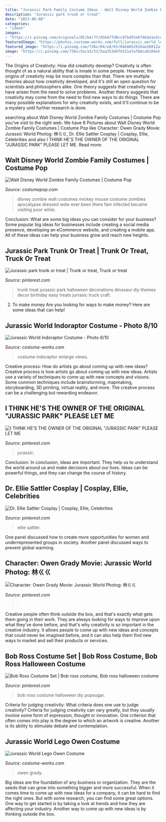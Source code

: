 ```yaml
---
title: "Jurassic Park Family Costume Ideas - Walt Disney World Zombie Family Costumes"
description: "Jurassic park trunk or treat"
date: "2023-06-08"
categories:
- "ideas"
images:
- "https://i.pinimg.com/originals/05/b4/7f/05b47fd8cc97bd55e6f46da1e3cd6764.jpg"
featuredImage: "https://photos.costume-works.com/full/jurassic_world_lego_owen.jpg"
featured_image: "https://i.pinimg.com/736x/04/e8/65/04e8652916ae28812a1c5c97c347ce92--jurassic-world-movie.jpg"
image: "https://i.pinimg.com/736x/5a/a3/53/5aa353d47d121a7afb6ca6184a5f5f5a.jpg"
---
```



The Origins of Creativity: How did creativity develop?
Creativity is often thought of as a natural ability that is innate in some people. However, the origins of creativity may be more complex than that. There are multiple theories about how creativity developed, and it's still an open question for scientists and philosophers alike. One theory suggests that creativity may have arisen from the need to solve problems. Another theory suggests that creativity may come from the need to find new ways to do things. There are many possible explanations for why creativity exists, and it'll continue to be a mystery until further research is done.

	

		
searching about Walt Disney World Zombie Family Costumes | Costume Pop you've visit to the right web. We have 8 Pictures about Walt Disney World Zombie Family Costumes | Costume Pop like Character: Owen Grady Movie: Jurassic World Photog: 林ㄍㄍ, Dr. Ellie Sattler Cosplay | Cosplay, Ellie, Celebrities and also I THINK HE&#039;S THE OWNER OF THE ORIGINAL &quot;JURASSIC PARK&quot; PLEASE LET ME. Read more:
		
    
## Walt Disney World Zombie Family Costumes | Costume Pop

<img loading=lazy src="http://www.costumepop.com/wp-content/uploads/2010/11/DisneyWorldZombieFamily02.jpg" onerror="this.onerror=null;this.src='https://tse4.mm.bing.net/th?id=OIP.YxKzKeWIGqXjF3VsdOelIgHaF7&amp;pid=15.1';" alt="Walt Disney World Zombie Family Costumes | Costume Pop">

_Source: costumepop.com_

>disney zombie walt costumes mickey mouse costume zombies apocalypse dressed wdw ever been there fam infected became visiting poor while. 

	

Conclusion: What are some big ideas you can consider for your business?
Some popular big ideas for businesses include creating a social media presence, developing an eCommerce website, and creating a mobile app. All of these ideas can help your business grow and reach new heights.

    
## Jurassic Park Trunk Or Treat | Trunk Or Treat, Truck Or Treat

<img loading=lazy src="https://i.pinimg.com/originals/06/87/4f/06874fc812d8794536754b184e8bdec5.jpg" onerror="this.onerror=null;this.src='https://tse4.mm.bing.net/th?id=OIP.XC4I6tM8MWD79M7FDl3-3wHaNK&amp;pid=15.1';" alt="Jurassic park trunk or treat | Trunk or treat, Truck or treat">

_Source: pinterest.com_

>trunk treat jurassic park halloween decorations dinosaur diy themes decor birthday easy treats jurrasic truck craft. 

	

2. To make money
Are you looking for ways to make money? Here are some ideas that can help!

    
## Jurassic World Indoraptor Costume - Photo 8/10

<img loading=lazy src="https://photos.costume-works.com/full/indoraptor7.jpg" onerror="this.onerror=null;this.src='https://tse1.mm.bing.net/th?id=OIP.bqSNiaa8qWSzfFX3twcVcwHaHa&amp;pid=15.1';" alt="Jurassic World Indoraptor Costume - Photo 8/10">

_Source: costume-works.com_

>costume indoraptor enlarge views. 

	

Creative process: How do artists go about coming up with new ideas?
Creative process is how artists go about coming up with new ideas. Artists use a variety of techniques to come up with new concepts and visions. Some common techniques include brainstorming, mapmaking, storyboarding, 3D printing, virtual reality, and more. The creative process can be a challenging but rewarding endeavor.

    
## I THINK HE&#039;S THE OWNER OF THE ORIGINAL &quot;JURASSIC PARK&quot; PLEASE LET ME

<img loading=lazy src="https://i.pinimg.com/736x/5a/a3/53/5aa353d47d121a7afb6ca6184a5f5f5a.jpg" onerror="this.onerror=null;this.src='https://tse1.mm.bing.net/th?id=OIP.NdOikB3nXuiVuJZhJDLlxAHaIy&amp;pid=15.1';" alt="I THINK HE&#039;S THE OWNER OF THE ORIGINAL &quot;JURASSIC PARK&quot; PLEASE LET ME">

_Source: pinterest.com_

>jurassic. 

	

Conclusion:
In conclusion, ideas are important. They help us to understand the world around us and make decisions about our lives. Ideas can be powerful things, and they can change the course of history.

    
## Dr. Ellie Sattler Cosplay | Cosplay, Ellie, Celebrities

<img loading=lazy src="https://i.pinimg.com/originals/4c/29/b2/4c29b2a582112eba6f5060738f375bc4.png" onerror="this.onerror=null;this.src='https://tse2.mm.bing.net/th?id=OIP.g9b9-oKt42598Gw86onaiAHaJ6&amp;pid=15.1';" alt="Dr. Ellie Sattler Cosplay | Cosplay, Ellie, Celebrities">

_Source: pinterest.com_

>ellie sattler. 

	

One panel discussed how to create more opportunities for women and underrepresented groups in society. Another panel discussed ways to prevent global warming.

    
## Character: Owen Grady Movie: Jurassic World Photog: 林ㄍㄍ

<img loading=lazy src="https://i.pinimg.com/736x/04/e8/65/04e8652916ae28812a1c5c97c347ce92--jurassic-world-movie.jpg" onerror="this.onerror=null;this.src='https://tse1.mm.bing.net/th?id=OIP.3feCg3SE2XtVm8f5DeCBYAHaLH&amp;pid=15.1';" alt="Character: Owen Grady Movie: Jurassic World Photog: 林ㄍㄍ">

_Source: pinterest.com_

>. 

	

Creative people often think outside the box, and that's exactly what gets them going in their work. They are always looking for ways to improve upon what they've done before, and that's why creativity is so important in the creative industry. It allows people to come up with new ideas and concepts that could never be imagined before, and it can also help them find new ways to market and sell their products or services.

    
## Bob Ross Costume Set | Bob Ross Costume, Bob Ross Halloween Costume

<img loading=lazy src="https://i.pinimg.com/originals/05/b4/7f/05b47fd8cc97bd55e6f46da1e3cd6764.jpg" onerror="this.onerror=null;this.src='https://tse4.mm.bing.net/th?id=OIP.fEMDgw_-WP1O-85GE9EHIAHaLH&amp;pid=15.1';" alt="Bob Ross Costume Set | Bob ross costume, Bob ross halloween costume">

_Source: pinterest.com_

>bob ross costume halloween diy popsugar. 

	

Criteria for judging creativity: What criteria does one use to judge creativity?
Criteria for judging creativity can vary greatly, but they usually involve some form of expression, thought or innovation. One criterion that often comes into play is the degree to which an artwork is creative. Another is its ability to stimulate debate and contemplation.

    
## Jurassic World Lego Owen Costume

<img loading=lazy src="https://photos.costume-works.com/full/jurassic_world_lego_owen.jpg" onerror="this.onerror=null;this.src='https://tse1.mm.bing.net/th?id=OIP.LbcPe6amEWN2XGf_G10L1AHaHd&amp;pid=15.1';" alt="Jurassic World Lego Owen Costume">

_Source: costume-works.com_

>owen grady. 

	

Big ideas are the foundation of any business or organization. They are the seeds that can grow into something bigger and more successful. When it comes time to come up with new ideas for a company, it can be hard to find the right ones. But with some research, you can find some great options. One way to get started is by taking a look at trends and how they are affecting your industry. Another way to come up with new ideas is by thinking outside the box.

